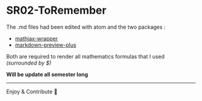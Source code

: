 # SR02-ToRemember

The .md files had been edited with atom and the two packages :
* [mathjax-wrapper](https://atom.io/packages/mathjax-wrapper)
* [markdown-preview-plus](https://atom.io/packages/markdown-preview-plus)

Both are required to render all mathematics formulas that I used *(surrounded by $)*

**Will be update all semester long**

---
Enjoy & Contribute :rocket:
